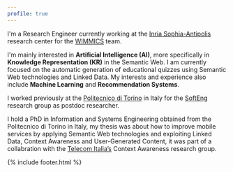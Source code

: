 ```yaml
---
profile: true
---
```


I'm a Research Engineer currently working at the [Inria Sophia-Antipolis](http://www.inria.fr/centre/sophia) research center for the [WIMMICS](http://wimmics.inria.fr) team.

I'm mainly interested in **Artificial Intelligence (AI)**, more specifically in **Knowledge Representation (KR)** in the Semantic Web. I am currently focused on the automatic generation of educational quizzes using Semantic Web technologies and Linked Data. My interests and experience also include **Machine Learning** and **Recommendation Systems**.

I worked previously at the [Politecnico di Torino](http://www.polito.it) in Italy for the [SoftEng](http://softeng.polito.it) research group as postdoc researcher.

I hold a PhD in Information and Systems Engineering obtained from the Politecnico di Torino in Italy, my thesis was about how to improve mobile services by applying Semantic Web technologies and exploiting Linked Data, Context Awareness and User-Generated Content, it was part of a collabration with the [Telecom Italia’s](http://www.telecomitalia.com/tit/en/about-us/business/activities/telecom-italia-lab.html) Context Awareness research group.

{% include footer.html %}
